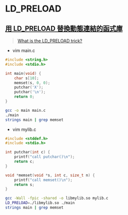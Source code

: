 # LD_PRELOAD

## [用 LD_PRELOAD 替換動態連結的函式庫](http://fcamel-life.blogspot.tw/2011/09/ldpreload.html)

> [What is the LD_PRELOAD trick?](http://stackoverflow.com/questions/426230/what-is-the-ld-preload-trick)

- vim main.c

```c
#include <string.h>
#include <stdio.h>

int main(void) {
    char s[10];
    memset(s, 0, 0);
    putchar('X');
    putchar('\n');
    return 0;
}
```

```bash
gcc -o main main.c
./main
strings main | grep memset
```

- vim mylib.c

```c
#include <stddef.h>
#include <stdio.h>

int putchar(int c) {
    printf("call putchar()\n");
    return c;
}

void *memset(void *s, int c, size_t n) {
    printf("call memset()\n");
    return s;
}
```

```bash
gcc -Wall -fpic -shared -o libmylib.so mylib.c
LD_PRELOAD=./libmylib.so ./main
strings main | grep memset
```
